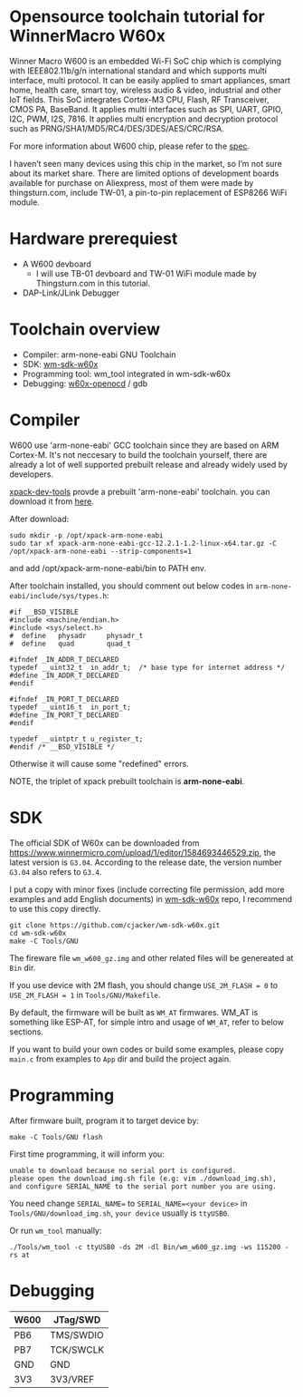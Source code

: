 # Opensource toolchain tutorial for WinnerMacro W60x

Winner Macro W600 is an embedded Wi-Fi SoC chip which is complying with IEEE802.11b/g/n international standard and which supports multi interface, multi protocol. It can be easily applied to smart appliances, smart home, health care, smart toy, wireless audio & video, industrial and other IoT fields. This SoC integrates Cortex-M3 CPU, Flash, RF Transceiver, CMOS PA, BaseBand. It applies multi interfaces such as SPI, UART, GPIO, I2C, PWM, I2S, 7816. It applies multi encryption and decryption protocol such as PRNG/SHA1/MD5/RC4/DES/3DES/AES/CRC/RSA.

For more information about W600 chip, please refer to the [spec](https://github.com/cjacker/wm-sdk-w60x/blob/main/Doc.EN/W600_Specification_V1.0.2_EN.pdf).

I haven’t seen many devices using this chip in the market, so I’m not sure about its market share. There are limited options of development boards available for purchase on Aliexpress, most of them were made by thingsturn.com, include TW-01, a pin-to-pin replacement of ESP8266 WiFi module.



# Hardware prerequiest
- A W600 devboard
  + I will use TB-01 devboard and TW-01 WiFi module made by Thingsturn.com in this tutorial.
- DAP-Link/JLink Debugger

# Toolchain overview
- Compiler: arm-none-eabi GNU Toolchain
- SDK: [wm-sdk-w60x](https://github.com/cjacker/wm-sdk-w60x)
- Programming tool: wm_tool integrated in wm-sdk-w60x
- Debugging: [w60x-openocd](https://github.com/cjacker/w60x-openocd) / gdb


# Compiler

W600 use 'arm-none-eabi' GCC toolchain since they are based on ARM Cortex-M. It's not neccesary to build the toolchain yourself, there are already a lot of well supported prebuilt release and already widely used by developers. 

[xpack-dev-tools](https://github.com/xpack-dev-tools) provde a prebuilt 'arm-none-eabi' toolchain. you can download it from [here](https://github.com/xpack-dev-tools/arm-none-eabi-gcc-xpack/releases/download/v12.2.1-1.2/xpack-arm-none-eabi-gcc-12.2.1-1.2-linux-x64.tar.gz). 

After download:
```
sudo mkdir -p /opt/xpack-arm-none-eabi
sudo tar xf xpack-arm-none-eabi-gcc-12.2.1-1.2-linux-x64.tar.gz -C /opt/xpack-arm-none-eabi --strip-components=1
```
and add /opt/xpack-arm-none-eabi/bin to PATH env.

After toolchain installed, you should comment out below codes in `arm-none-eabi/include/sys/types.h`:

```
#if __BSD_VISIBLE
#include <machine/endian.h>
#include <sys/select.h>
#  define   physadr     physadr_t
#  define   quad        quad_t

#ifndef _IN_ADDR_T_DECLARED
typedef __uint32_t  in_addr_t;  /* base type for internet address */
#define _IN_ADDR_T_DECLARED
#endif

#ifndef _IN_PORT_T_DECLARED
typedef __uint16_t  in_port_t;
#define _IN_PORT_T_DECLARED
#endif

typedef __uintptr_t u_register_t;
#endif /* __BSD_VISIBLE */
```
Otherwise it will cause some "redefined" errors.

NOTE, the triplet of xpack prebuilt toolchain is **arm-none-eabi**.

# SDK

The official SDK of W60x can be downloaded from https://www.winnermicro.com/upload/1/editor/1584693446529.zip, the latest version is `G3.04`. According to the release date, the version number `G3.04` also refers to `G3.4`.

I put a copy with minor fixes (include correcting file permission, add more examples and add English documents) in [wm-sdk-w60x](https://github.com/cjacker/wm-sdk-w60x) repo, I recommend to use this copy directly.

```
git clone https://github.com/cjacker/wm-sdk-w60x.git
cd wm-sdk-w60x
make -C Tools/GNU
```

The fireware file `wm_w600_gz.img` and other related files will be genereated at `Bin` dir.

If you use device with 2M flash, you should change `USE_2M_FLASH = 0` to `USE_2M_FLASH = 1` in `Tools/GNU/Makefile`.

By default, the firmware will be built as `WM_AT` firmwares. WM_AT is something like ESP-AT, for simple intro and usage of `WM_AT`, refer to below sections.

If you want to build your own codes or build some examples, please copy `main.c` from examples to `App` dir and build the project again.


# Programming

After firmware built, program it to target device by:

```
make -C Tools/GNU flash
```
First time programming, it will inform you:
```
unable to download because no serial port is configured.
please open the download_img.sh file (e.g: vim ./download_img.sh),
and configure SERIAL_NAME to the serial port number you are using.
```

You need change `SERIAL_NAME=` to `SERIAL_NAME=<your device>` in `Tools/GNU/download_img.sh`, `your device` usually is `ttyUSB0`.

Or run `wm_tool` manually:
```
./Tools/wm_tool -c ttyUSB0 -ds 2M -dl Bin/wm_w600_gz.img -ws 115200 -rs at
```

# Debugging
| W600 | JTag/SWD  |
|------|-----------|
| PB6  | TMS/SWDIO |
| PB7  | TCK/SWCLK |
| GND  | GND       |
| 3V3  | 3V3/VREF  |
